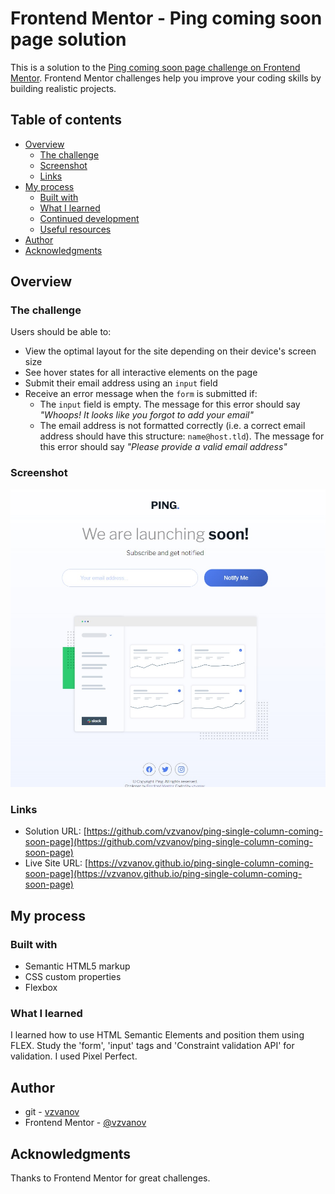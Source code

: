 # Frontend Mentor - Ping coming soon page solution

This is a solution to the [Ping coming soon page challenge on Frontend Mentor](https://www.frontendmentor.io/challenges/ping-single-column-coming-soon-page-5cadd051fec04111f7b848da). Frontend Mentor challenges help you improve your coding skills by building realistic projects. 

## Table of contents

- [Overview](#overview)
  - [The challenge](#the-challenge)
  - [Screenshot](#screenshot)
  - [Links](#links)
- [My process](#my-process)
  - [Built with](#built-with)
  - [What I learned](#what-i-learned)
  - [Continued development](#continued-development)
  - [Useful resources](#useful-resources)
- [Author](#author)
- [Acknowledgments](#acknowledgments)

## Overview

### The challenge

Users should be able to:

- View the optimal layout for the site depending on their device's screen size
- See hover states for all interactive elements on the page
- Submit their email address using an `input` field
- Receive an error message when the `form` is submitted if:
	- The `input` field is empty. The message for this error should say *"Whoops! It looks like you forgot to add your email"*
	- The email address is not formatted correctly (i.e. a correct email address should have this structure: `name@host.tld`). The message for this error should say *"Please provide a valid email address"*

### Screenshot

![result](/images/screenshot.jpg "result")

### Links

- Solution URL: [https://github.com/vzvanov/ping-single-column-coming-soon-page](https://github.com/vzvanov/ping-single-column-coming-soon-page)
- Live Site URL: [https://vzvanov.github.io/ping-single-column-coming-soon-page](https://vzvanov.github.io/ping-single-column-coming-soon-page)

## My process

### Built with

- Semantic HTML5 markup
- CSS custom properties
- Flexbox

### What I learned


I learned how to use HTML Semantic Elements and position them using FLEX.
Study the 'form', 'input' tags and 'Constraint validation API' for validation.
I used Pixel Perfect.

## Author

- git - [vzvanov](https://github.com/vzvanov)
- Frontend Mentor - [@vzvanov](https://www.frontendmentor.io/profile/vzvanov)

## Acknowledgments

Thanks to Frontend Mentor for great challenges.
